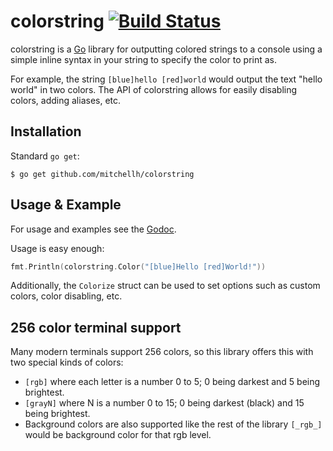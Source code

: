 # colorstring [![Build Status](https://travis-ci.org/mitchellh/colorstring.svg)](https://travis-ci.org/mitchellh/colorstring)

colorstring is a [Go](http://www.golang.org) library for outputting colored
strings to a console using a simple inline syntax in your string to specify
the color to print as.

For example, the string `[blue]hello [red]world` would output the text
"hello world" in two colors. The API of colorstring allows for easily disabling
colors, adding aliases, etc.

## Installation

Standard `go get`:

```
$ go get github.com/mitchellh/colorstring
```

## Usage & Example

For usage and examples see the [Godoc](http://godoc.org/github.com/mitchellh/colorstring).

Usage is easy enough:

```go
fmt.Println(colorstring.Color("[blue]Hello [red]World!"))
```

Additionally, the `Colorize` struct can be used to set options such as
custom colors, color disabling, etc.

## 256 color terminal support

Many modern terminals support 256 colors, so this library offers this with two special kinds of colors:

* `[rgb]` where each letter is a number 0 to 5; 0 being darkest and 5 being brightest.
* `[grayN]` where N is a number 0 to 15; 0 being darkest (black) and 15 being brightest.
* Background colors are also supported like the rest of the library `[_rgb_]`
  would be background color for that rgb level.
